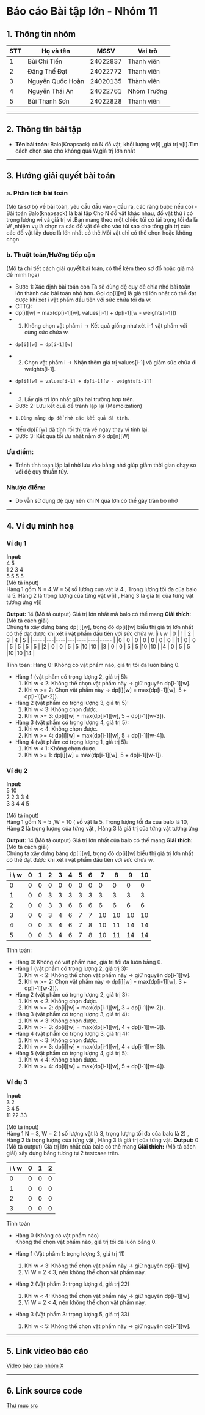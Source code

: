 
# Báo cáo Bài tập lớn - Nhóm 11

## 1. Thông tin nhóm
| STT | Họ và tên         | MSSV     | Vai trò    |
|-----|-------------------|----------|------------|
| 1   | Bùi Chí Tiến      | 24022837 | Thành viên |
| 2   | Đặng Thế Đạt      | 24022772 | Thành viên |
| 3   | Nguyễn Quốc Hoàn  | 24020135 | Thành viên |
| 4   | Nguyễn Thái An    | 24022761 | Nhóm Trưởng |
| 5   | Bùi Thanh Sơn     | 24022828 | Thành viên |

---

## 2. Thông tin bài tập
- **Tên bài toán**: Balo(Knapsack) có N đồ vật, khối lượng w[i] ,giá trị v[i].Tìm cách chọn sao cho không quá W,giá trị lớn nhất


---

## 3. Hướng giải quyết bài toán
### a. Phân tích bài toán
(Mô tả sơ bộ về bài toán, yêu cầu đầu vào - đầu ra, các ràng buộc nếu có)
-Bài toán Balo(knapsack) là bài tập Cho N đồ vật khác nhau, đồ vật thứ i có trọng lượng wi và giá trị vi  .Bạn mang theo một chiếc túi có tải trọng tối đa là W ,nhiệm vụ là chọn ra các đồ vật để cho vào túi sao cho tổng giá trị của các đồ vật lấy được là lớn nhất có thể.Mỗi vật chỉ có thể chọn hoặc không chọn

### b. Thuật toán/Hướng tiếp cận
(Mô tả chi tiết cách giải quyết bài toán, có thể kèm theo sơ đồ hoặc giả mã để minh họa)

- Bước 1: Xác định bài toán con
Ta sẽ dùng đệ quy để chia nhỏ bài toán lớn thành các bài toán nhỏ hơn.
Gọi dp[i][w] là giá trị lớn nhất có thể đạt được khi xét i vật phẩm đầu tiên với sức chứa tối đa w.
- CTTQ: 
-   dp[i][w] = max(dp[i-1][w], values[i-1] + dp[i-1][w - weights[i-1]])
- 1.	Không chọn vật phẩm i → Kết quả giống như xét i-1 vật phẩm với cùng sức chứa w. 
-	  dp[i][w] = dp[i-1][w]
- 2.	Chọn vật phẩm i → Nhận thêm giá trị values[i-1] và giảm sức chứa đi weights[i-1]. 
-	  dp[i][w] = values[i-1] + dp[i-1][w - weights[i-1]]
- 3.	Lấy giá trị lớn nhất giữa hai trường hợp trên.
- Bước 2: Lưu kết quả để tránh lặp lại (Memoization)
-	  1.Dùng mảng dp để nhớ các kết quả đã tính.
-	Nếu dp[i][w] đã tính rồi thì trả về ngay thay vì tính lại.
- Bước 3: Kết quả tối ưu nhất nằm ở ô dp[n][W]
### Ưu điểm: 
- Tránh tính toạn lặp lại nhờ lưu vào bảng nhớ giúp giảm thời gian chạy so với đệ quy thuần túy.
### Nhược điểm:
- Do vẫn sử dụng đệ quy nên khi N quá lớn có thể gây tràn bộ nhớ 

---

## 4. Ví dụ minh hoạ
### Ví dụ 1
**Input:**  
4 5<br>
1 2 3 4<br>
5 5 5 5<br>
(Mô tả input) <br>Hàng 1 gồm N = 4,W = 5( số lượng của vật là 4 , Trọng lượng tối đa của balo là 5. Hàng 2 là trọng lượng của từng vật w[i] , Hàng 3 là giá trị của từng vật tương ứng v[i]

**Output:**  14
(Mô tả output)  Giá trị lớn nhất mà balo có thể mang
**Giải thích:**  
(Mô tả cách giải)<br>
Chúng ta xây dựng bảng dp[i][w], trong đó dp[i][w] biểu thị giá trị lớn nhất có thể đạt được khi xét i vật phẩm đầu tiên với sức chứa w.
|i \ w | 0  | 1  | 2  | 3  | 4  | 5 | 
|-----|---|----|---|----|----|-----  |
|0     | 0  | 0  | 0  | 0  | 0  | 0  |
|1     | 0  | 0  | 5  | 5  | 5  | 5  |
|2     | 0  | 0  | 5  | 5  |10  |10  |
|3     | 0  | 0  | 5  | 5  |10  |10  |
|4     | 0  | 5  | 5  |10  |10  |14  |

Tính toán:
Hàng 0: Không có vật phẩm nào, giá trị tối đa luôn bằng 0.
- Hàng 1 (vật phẩm có trọng lượng 2, giá trị 5):
   1. Khi w < 2: Không thể chọn vật phẩm này → giữ nguyên dp[i-1][w].
   2. Khi w >= 2: Chọn vật phẩm này → dp[i][w] = max(dp[i-1][w], 5 + dp[i-1][w-2]).
- Hàng 2 (vật phẩm có trọng lượng 3, giá trị 5):
   1. Khi w < 3: Không chọn được.
   2. Khi w >= 3: dp[i][w] = max(dp[i-1][w], 5 + dp[i-1][w-3]).
- Hàng 3 (vật phẩm có trọng lượng 4, giá trị 5):
   1. Khi w < 4: Không chọn được.
   2. Khi w >= 4: dp[i][w] = max(dp[i-1][w], 5 + dp[i-1][w-4]).
- Hàng 4 (vật phẩm có trọng lượng 1, giá trị 5):
   1. Khi w < 1: Không chọn được.
   2. Khi w >= 1: dp[i][w] = max(dp[i-1][w], 5 + dp[i-1][w-1]).

### Ví dụ 2
**Input:**  
5 10 <br>
2 2 3 3 4 <br>
3 3 4 4 5 <br>

(Mô tả input)<br> Hàng 1 gồm N = 5 ,W = 10 ( số vật là 5, Trọng lượng tối đa của balo là 10, Hàng 2 là trọng lượng của từng vật , Hàng 3 là giá trị của từng vật tương ứng 

**Output:**  14
(Mô tả output)  Giá trị lớn nhất của balo có thể mang
**Giải thích:**  
(Mô tả cách giải)<br>
Chúng ta xây dựng bảng dp[i][w], trong đó dp[i][w] biểu thị giá trị lớn nhất có thể đạt được khi xét i vật phẩm đầu tiên với sức chứa w. 

| i \ w |  0  |  1  |  2  |  3  |  4  |  5  |  6  |  7  |  8  |  9  | 10  |
|-------|-----|-----|-----|-----|-----|-----|-----|-----|-----|-----|-----|
|   0   |  0  |  0  |  0  |  0  |  0  |  0  |  0  |  0  |  0  |  0  |  0  |
|   1   |  0  |  0  |  3  |  3  |  3  |  3  |  3  |  3  |  3  |  3  |  3  |
|   2   |  0  |  0  |  3  |  3  |  6  |  6  |  6  |  6  |  6  |  6  |  6  |
|   3   |  0  |  0  |  3  |  4  |  6  |  7  |  7  | 10  | 10  | 10  | 10  |
|   4   |  0  |  0  |  3  |  4  |  6  |  7  |  8  | 10  | 11  | 14  | 14  |
|   5   |  0  |  0  |  3  |  4  |  6  |  7  |  8  | 10  | 11  | 14  | 14  |

Tính toán:
- Hàng 0: Không có vật phẩm nào, giá trị tối đa luôn bằng 0.
- Hàng 1 (vật phẩm có trọng lượng 2, giá trị 3):
  1. Khi w < 2: Không thể chọn vật phẩm này → giữ nguyên dp[i-1][w].
  2. Khi w >= 2: Chọn vật phẩm này → dp[i][w] = max(dp[i-1][w], 3 + dp[i-1][w-2]).
- Hàng 2 (vật phẩm có trọng lượng 2, giá trị 3):
  1. Khi w < 2: Không chọn được.
  2. Khi w >= 2: dp[i][w] = max(dp[i-1][w], 3 + dp[i-1][w-2]).
- Hàng 3 (vật phẩm có trọng lượng 3, giá trị 4):
  1. Khi w < 3: Không chọn được.
  2. Khi w >= 3: dp[i][w] = max(dp[i-1][w], 4 + dp[i-1][w-3]).
- Hàng 4 (vật phẩm có trọng lượng 3, giá trị 4):
  1. Khi w < 3: Không chọn được.
  2. Khi w >= 3: dp[i][w] = max(dp[i-1][w], 4 + dp[i-1][w-3]).
- Hàng 5 (vật phẩm có trọng lượng 4, giá trị 5):
  1. Khi w < 4: Không chọn được.
  2. Khi w >= 4: dp[i][w] = max(dp[i-1][w], 5 + dp[i-1][w-4]).


### Ví dụ 3
**Input:** <br>
3 2 <br>
3  4  5  <br>
11 22 33 <br>

(Mô tả input) <br>Hàng 1 N = 3, W = 2 ( số lượng vật là 3, trọng lượng tối đa của balo là 2) , Hàng 2 là trọng lượng của từng vật , Hàng 3 là giá trị của từng vật.
**Output:**  0
(Mô tả output) Giá trị lớn nhất của balo có thể mang
**Giải thích:** 
(Mô tả cách giải) xây dựng bảng tương tự 2 testcase trên.

| i \ w |  0  |  1  |  2  |
|-------|-----|-----|-----|
|   0   |  0  |  0  |  0  |
|   1   |  0  |  0  |  0  |
|   2   |  0  |  0  |  0  |
|   3   |  0  |  0  |  0  |

Tính toán 
- Hàng 0 (Không có vật phẩm nào)  
  Không thể chọn vật phẩm nào, giá trị tối đa luôn bằng 0.

- Hàng 1 (Vật phẩm 1: trọng lượng 3, giá trị 11)  
  1. Khi w < 3: Không thể chọn vật phẩm này → giữ nguyên dp[i-1][w].  
  2. Vì W = 2 < 3, nên không thể chọn vật phẩm này.

- Hàng 2 (Vật phẩm 2: trọng lượng 4, giá trị 22)  
  1. Khi w < 4: Không thể chọn vật phẩm này → giữ nguyên dp[i-1][w].  
  2. Vì W = 2 < 4, nên không thể chọn vật phẩm này.

- Hàng 3 (Vật phẩm 3: trọng lượng 5, giá trị 33)  
  1. Khi w < 5: Không thể chọn vật phẩm này → giữ nguyên dp[i-1][w]. 
---

## 5. Link video báo cáo
[Video báo cáo nhóm X](#)

---

## 6. Link source code
[Thư mục src](./src)

